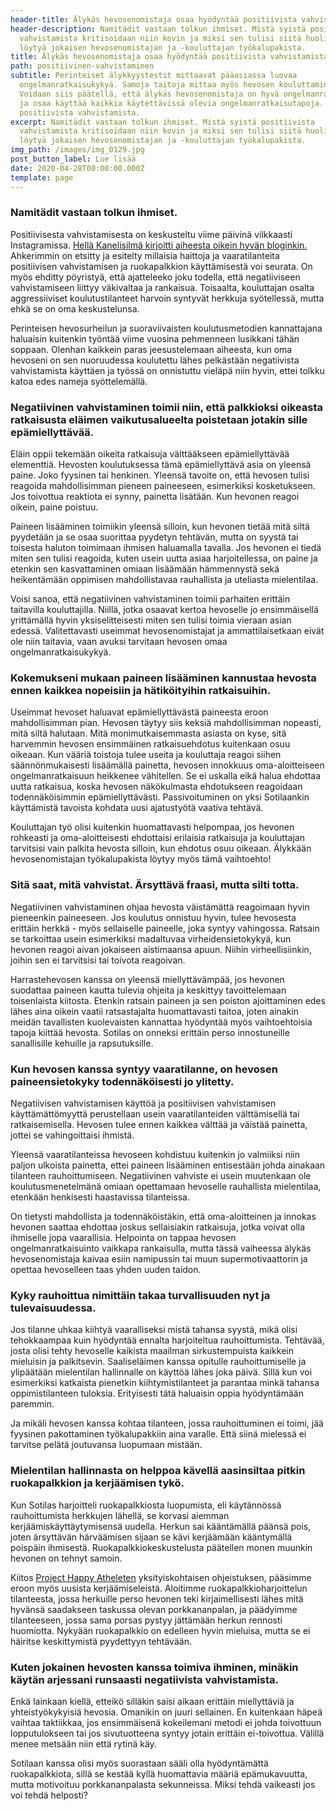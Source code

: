 ```yaml
---
header-title: Älykäs hevosenomistaja osaa hyödyntää positiivista vahvistamista
header-description: Namitädit vastaan tolkun ihmiset. Mistä syistä positiivista
  vahvistamista kritisoidaan niin kovin ja miksi sen tulisi siitä huolimatta
  löytyä jokaisen hevosenomistajan ja -kouluttajan työkalupakista.
title: Älykäs hevosenomistaja osaa hyödyntää positiivista vahvistamista
path: positiivinen-vahvistaminen
subtitle: Perinteiset älykkyystestit mittaavat pääasiassa luovaa
  ongelmanratkaisukykyä. Samoja taitoja mittaa myös hevosen kouluttaminen.
  Voidaan siis päätellä, että älykäs hevosenomistaja on hyvä ongelmanratkaisija
  ja osaa käyttää kaikkia käytettävissä olevia ongelmanratkaisutapoja. Myös
  positiivista vahvistamista.
excerpt: Namitädit vastaan tolkun ihmiset. Mistä syistä positiivista
  vahvistamista kritisoidaan niin kovin ja miksi sen tulisi siitä huolimatta
  löytyä jokaisen hevosenomistajan ja -kouluttajan työkalupakista.
img_path: /images/img_0129.jpg
post_button_label: Lue lisää
date: 2020-04-28T00:00:00.000Z
template: page
---
```

### Namitädit vastaan tolkun ihmiset.

Positiivisesta vahvistamisesta on keskusteltu viime päivinä vilkkaasti Instagramissa. [Hellä Kanelisilmä kirjoitti aiheesta oikein hyvän bloginkin.](http://hellakanelisilma.blogspot.com/2020/04/ajatuksia-ponin-kouluttamisesta-ja.html) Ahkerimmin on etsitty ja esitelty millaisia haittoja ja vaaratilanteita positiivisen vahvistamisen ja ruokapalkkion käyttämisestä voi seurata. On myös ehditty pöyristyä, että ajatteleeko joku todella, että negatiiviseen vahvistamiseen liittyy väkivaltaa ja rankaisua. Toisaalta, kouluttajan osalta aggressiiviset koulutustilanteet harvoin syntyvät herkkuja syötellessä, mutta ehkä se on oma keskustelunsa.

Perinteisen hevosurheilun ja suoraviivaisten koulutusmetodien kannattajana haluaisin kuitenkin työntää viime vuosina pehmenneen lusikkani tähän soppaan. Olenhan kaikkein paras jeesustelemaan aiheesta, kun oma hevoseni on sen nuoruudessa koulutettu lähes pelkästään negatiivista vahvistamista käyttäen ja työssä on onnistuttu vieläpä niin hyvin, ettei tolkku katoa edes nameja syöttelemällä.

### Negatiivinen vahvistaminen toimii niin, että palkkioksi oikeasta ratkaisusta eläimen vaikutusalueelta poistetaan jotakin sille epämiellyttävää.

Eläin oppii tekemään oikeita ratkaisuja välttääkseen epämiellyttävää elementtiä. Hevosten koulutuksessa tämä epämiellyttävä asia on yleensä paine. Joko fyysinen tai henkinen. Yleensä tavoite on, että hevosen tulisi reagoida mahdollisimman pieneen paineeseen, esimerkiksi kosketukseen. Jos toivottua reaktiota ei synny, painetta lisätään. Kun hevonen reagoi oikein, paine poistuu.

Paineen lisääminen toimiikin yleensä silloin, kun hevonen tietää mitä siltä pyydetään ja se osaa suorittaa pyydetyn tehtävän, mutta on syystä tai toisesta haluton toimimaan ihmisen haluamalla tavalla. Jos hevonen ei tiedä miten sen tulisi reagoida, kuten usein uutta asiaa harjoitellessa, on paine ja etenkin sen kasvattaminen omiaan lisäämään hämmennystä sekä heikentämään oppimisen mahdollistavaa rauhallista ja uteliasta mielentilaa.

Voisi sanoa, että negatiivinen vahvistaminen toimii parhaiten erittäin taitavilla kouluttajilla. Niillä, jotka osaavat kertoa hevoselle jo ensimmäisellä yrittämällä hyvin yksiselitteisesti miten sen tulisi toimia vieraan asian edessä. Valitettavasti useimmat hevosenomistajat ja ammattilaisetkaan eivät ole niin taitavia, vaan avuksi tarvitaan hevosen omaa ongelmanratkaisukykyä.

### Kokemukseni mukaan paineen lisääminen kannustaa hevosta ennen kaikkea nopeisiin ja hätiköityihin ratkaisuihin.

Useimmat hevoset haluavat epämiellyttävästä paineesta eroon mahdollisimman pian. Hevosen täytyy siis keksiä mahdollisimman nopeasti, mitä siltä halutaan. Mitä monimutkaisemmasta asiasta on kyse, sitä harvemmin hevosen ensimmäinen ratkaisuehdotus kuitenkaan osuu oikeaan. Kun vääriä toistoja tulee useita ja kouluttaja reagoi siihen säännönmukaisesti lisäämällä painetta, hevosen innokkuus oma-aloitteiseen ongelmanratkaisuun heikkenee vähitellen. Se ei uskalla eikä halua ehdottaa uutta ratkaisua, koska hevosen näkökulmasta ehdotukseen reagoidaan todennäköisimmin epämiellyttävästi. Passivoituminen on yksi Sotilaankin käyttämistä tavoista kohdata uusi ajatustyötä vaativa tehtävä.

Kouluttajan työ olisi kuitenkin huomattavasti helpompaa, jos hevonen rohkeasti ja oma-aloitteisesti ehdottaisi erilaisia ratkaisuja ja kouluttajan tarvitsisi vain palkita hevosta silloin, kun ehdotus osuu oikeaan. Älykkään hevosenomistajan työkalupakista löytyy myös tämä vaihtoehto!

### Sitä saat, mitä vahvistat. Ärsyttävä fraasi, mutta silti totta.

Negatiivinen vahvistaminen ohjaa hevosta väistämättä reagoimaan hyvin pieneenkin paineeseen. Jos koulutus onnistuu hyvin, tulee hevosesta erittäin herkkä - myös sellaiselle paineelle, joka syntyy vahingossa. Ratsain se tarkoittaa usein esimerkiksi madaltuvaa virheidensietokykyä, kun hevonen reagoi aivan jokaiseen aistimaansa apuun. Niihin virheellisiinkin, joihin sen ei tarvitsisi tai toivota reagoivan.

Harrastehevosen kanssa on yleensä miellyttävämpää, jos hevonen suodattaa paineen kautta tulevia ohjeita ja keskittyy tavoittelemaan toisenlaista kiitosta. Etenkin ratsain paineen ja sen poiston ajoittaminen edes lähes aina oikein vaatii ratsastajalta huomattavasti taitoa, joten ainakin meidän tavallisten kuolevaisten kannattaa hyödyntää myös vaihtoehtoisia tapoja kiittää hevosta. Sotilas on onneksi erittäin perso innostuneille sanallisille kehuille ja rapsutuksille.

### Kun hevosen kanssa syntyy vaaratilanne, on hevosen paineensietokyky todennäköisesti jo ylitetty.

Negatiivisen vahvistamisen käyttöä ja positiivisen vahvistamisen käyttämättömyyttä perustellaan usein vaaratilanteiden välttämisellä tai ratkaisemisella. Hevosen tulee ennen kaikkea välttää ja väistää painetta, jottei se vahingoittaisi ihmistä.

Yleensä vaaratilanteissa hevoseen kohdistuu kuitenkin jo valmiiksi niin paljon ulkoista painetta, ettei paineen lisääminen entisestään johda ainakaan tilanteen rauhoittumiseen. Negatiivinen vahviste ei usein muutenkaan ole koulutusmenetelmänä omiaan opettamaan hevoselle rauhallista mielentilaa, etenkään henkisesti haastavissa tilanteissa.

On tietysti mahdollista ja todennäköistäkin, että oma-aloitteinen ja innokas hevonen saattaa ehdottaa joskus sellaisiakin ratkaisuja, jotka voivat olla ihmiselle jopa vaarallisia. Helpointa on tappaa hevosen ongelmanratkaisuinto vaikkapa rankaisulla, mutta tässä vaiheessa älykäs hevosenomistaja kaivaa esiin namipussin tai muun supermotivaattorin ja opettaa hevoselleen taas yhden uuden taidon.

### Kyky rauhoittua nimittäin takaa turvallisuuden nyt ja tulevaisuudessa.

Jos tilanne uhkaa kiihtyä vaaralliseksi mistä tahansa syystä, mikä olisi tehokkaampaa kuin hyödyntää ennalta harjoiteltua rauhoittumista. Tehtävää, josta olisi tehty hevoselle kaikista maailman sirkustempuista kaikkein mieluisin ja palkitsevin. Saaliseläimen kanssa opitulle rauhoittumiselle ja ylipäätään mielentilan hallinnalle on käyttöä lähes joka päivä. Sillä kun voi esimerkiksi katkaista pienetkin kiihtymistilanteet ja parantaa minkä tahansa oppimistilanteen tuloksia. Erityisesti tätä haluaisin oppia hyödyntämään paremmin.

Ja mikäli hevosen kanssa kohtaa tilanteen, jossa rauhoittuminen ei toimi, jää fyysinen pakottaminen työkalupakkiin aina varalle. Että siinä mielessä ei tarvitse pelätä joutuvansa luopumaan mistään.

### Mielentilan hallinnasta on helppoa kävellä aasinsiltaa pitkin ruokapalkkion ja kerjäämisen tykö.

Kun Sotilas harjoitteli ruokapalkkiosta luopumista, eli käytännössä rauhoittumista herkkujen lähellä, se korvasi aiemman kerjäämiskäyttäytymisensä uudella. Herkun sai kääntämällä päänsä pois, joten ärsyttävän härväämisen sijaan se kävi kerjäämään kääntymällä poispäin ihmisestä. Ruokapalkkiokeskustelusta päätellen monen muunkin hevonen on tehnyt samoin.

Kiitos [Project Happy Atheleten](https://projecthappyathlete.com) yksityiskohtaisen ohjeistuksen, pääsimme eroon myös uusista kerjäämiseleistä. Aloitimme ruokapalkkioharjoittelun tilanteesta, jossa herkuille perso hevonen teki kirjaimellisesti lähes mitä hyvänsä saadakseen taskussa olevan porkkananpalan, ja päädyimme tilanteeseen, jossa sama porsas pystyy jättämään herkun rennosti huomiotta. Nykyään ruokapalkkio on edelleen hyvin mieluisa, mutta se ei häiritse keskittymistä pyydettyyn tehtävään.

### Kuten jokainen hevosten kanssa toimiva ihminen, minäkin käytän arjessani runsaasti negatiivista vahvistamista.

Enkä lainkaan kiellä, etteikö silläkin saisi aikaan erittäin miellyttäviä ja yhteistyökykyisiä hevosia. Omanikin on juuri sellainen. En kuitenkaan häpeä vaihtaa taktiikkaa, jos ensimmäisenä kokeilemani metodi ei johda toivottuun lopputulokseen tai jos sivutuotteena syntyy jotain erittäin ei-toivottua. Välillä menee metsään niin että rytinä käy.

Sotilaan kanssa olisi myös suorastaan sääli olla hyödyntämättä ruokapalkkiota, sillä se kestää kyllä huomattavia määriä epämukavuutta, mutta motivoituu porkkananpalasta sekunneissa. Miksi tehdä vaikeasti jos voi tehdä helposti?